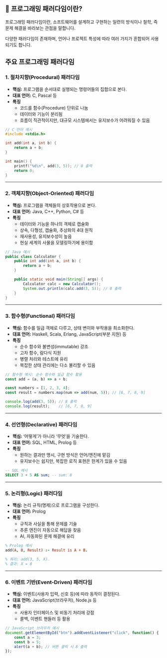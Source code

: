 ## 🔹 프로그래밍 패러다임이란?

프로그래밍 패러다임이란, 소프트웨어를 설계하고 구현하는 일련의 방식이나 철학, 즉 문제 해결을 바라보는 관점을 말합니다.

다양한 패러다임이 존재하며, 언어나 프로젝트 특성에 따라 여러 가지가 혼합되어 사용되기도 합니다.

## 주요 프로그래밍 패러다임

### 1. 절차지향(Procedural) 패러다임

- **핵심:** 프로그램을 순서대로 실행되는 명령어들의 집합으로 본다.
- **대표 언어:** C, Pascal 등
- **특징**
    - 코드를 함수(Procedure) 단위로 나눔
    - 데이터와 기능이 분리됨
    - 흐름이 직관적이지만, 대규모 시스템에서는 유지보수가 어려워질 수 있음

```c
// C 언어 예시
#include <stdio.h>

int add(int a, int b) {
    return a + b;
}

int main() {
    printf("%d\n", add(3, 5)); // 8 출력
    return 0;
}
```

---

### 2. 객체지향(Object-Oriented) 패러다임

- **핵심:** 프로그램을 객체들의 상호작용으로 본다.
- **대표 언어:** Java, C++, Python, C# 등
- **특징**
    - 데이터와 기능을 하나의 객체로 캡슐화
    - 상속, 다형성, 캡슐화, 추상화의 4대 원칙
    - 재사용성, 유지보수성이 높음
    - 현실 세계의 사물을 모델링하기에 용이함

```java
// Java 예시
public class Calculator {
    public int add(int a, int b) {
        return a + b;
    }

    public static void main(String[] args) {
        Calculator calc = new Calculator();
        System.out.println(calc.add(3, 5)); // 8 출력
    }
}
```

---

### 3. 함수형(Functional) 패러다임

- **핵심:** 함수를 일급 객체로 다루고, 상태 변이와 부작용을 최소화한다.
- **대표 언어:** Haskell, Scala, Erlang, JavaScript(부분 지원) 등
- **특징**
    - 순수 함수와 불변성(immutable) 강조
    - 고차 함수, 람다식 지원
    - 병렬 처리와 테스트에 유리
    - 복잡한 상태 관리에는 다소 불리할 수 있음

```jsx
// 함수형 예시: 순수 함수와 일급 함수 활용
const add = (a, b) => a + b;

const numbers = [1, 2, 3, 4];
const result = numbers.map(num => add(num, 5)); // [6, 7, 8, 9]

console.log(add(3, 5)); // 8 출력
console.log(result);    // [6, 7, 8, 9]
```

---

### 4. 선언형(Declarative) 패러다임

- **핵심:** ‘어떻게’가 아니라 ‘무엇’을 기술한다.
- **대표 언어:** SQL, HTML, Prolog 등
- **특징**
    - 원하는 결과만 명시, 구현 방식은 언어/엔진에 맡김
    - 유지보수는 쉽지만, 복잡한 로직 표현은 한계가 있을 수 있음

```sql
-- SQL 예시
SELECT 3 + 5 AS sum; -- sum: 8
```

---

### 5. 논리형(Logic) 패러다임

- **핵심:** 논리 규칙(명제)으로 프로그램을 구성한다.
- **대표 언어:** Prolog
- **특징**
    - 규칙과 사실을 통해 문제를 기술
    - 추론 엔진이 자동으로 해답을 찾음
    - AI, 자동화된 문제 해결에 유리

```prolog
% Prolog 예시
add(A, B, Result) :- Result is A + B.

% 쿼리: add(3, 5, X).
% 결과: X = 8
```

---

### 6. 이벤트 기반(Event-Driven) 패러다임

- **핵심:** 이벤트(사용자 입력, 신호 등)에 따라 동작이 결정된다.
- **대표 언어:** JavaScript(브라우저), Node.js 등
- **특징**
    - 사용자 인터페이스 및 비동기 처리에 강점
    - 콜백, 이벤트 핸들러 등 활용

```jsx
// JavaScript 브라우저 예시
document.getElementById("btn").addEventListener("click", function() {
    const a = 3;
    const b = 5;
    alert(a + b); // 버튼 클릭 시 8 출력
});
```
